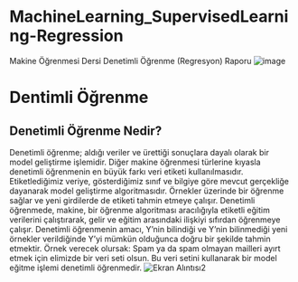 # MachineLearning_SupervisedLearning-Regression
Makine Öğrenmesi Dersi Denetimli Öğrenme (Regresyon) Raporu
![image](https://user-images.githubusercontent.com/72493701/197514949-f969922b-0a4b-46f7-8916-22cebeb22c77.png)

# Dentimli Öğrenme
## Denetimli Öğrenme Nedir?
Denetimli öğrenme; aldığı veriler ve ürettiği sonuçlara dayalı olarak bir model geliştirme işlemidir. Diğer makine öğrenmesi türlerine kıyasla denetimli öğrenmenin en büyük farkı veri etiketi kullanılmasıdır. Etiketlediğimiz veriye, gösterdiğimiz sınıf ve bilgiye göre mevcut gerçekliğe dayanarak model geliştirme algoritmasıdır.
Örnekler üzerinde bir öğrenme sağlar ve yeni girdilerde de etiketi tahmin etmeye çalışır.
Denetimli öğrenmede, makine, bir öğrenme algoritması aracılığıyla etiketli eğitim verilerini çalıştırarak, gelir ve eğitim arasındaki ilişkiyi sıfırdan öğrenmeye çalışır. Denetimli öğrenmenin amacı, Y’nin bilindiği ve Y’nin bilinmediği yeni örnekler verildiğinde Y’yi mümkün olduğunca doğru bir şekilde tahmin etmektir. 
Örnek verecek olursak:
Spam ya da spam olmayan mailleri ayırt etmek için elimizde bir veri seti olsun. Bu veri setini kullanarak bir model eğitme işlemi denetimli öğrenmedir. 
![Ekran Alıntısı2](https://user-images.githubusercontent.com/72493701/197516059-c2af804a-bc65-4414-992e-5ca525b0242a.JPG)
